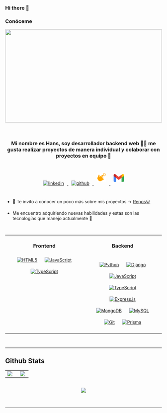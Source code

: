 ### Hi there 👋



### Conóceme  
<div align="center">
<img src="https://rishavanand.github.io/static/images/greetings.gif" align="center" style="width: 100%" height="300"/>
</div>  
  
<br>

<br/>  

### <div align="center">Mi nombre es Hans, soy desarrollador backend web 👨‍💻 me gusta realizar proyectos de manera individual y colaborar con proyectos en equipo 🚀</div>  

<br>

<div align="center" >
<a href="https://linkedin.com/in/hans-urpay/" target="_blank">
<img src=https://img.shields.io/badge/linkedin-%231E77B5.svg?&style=for-the-badge&logo=linkedin&logoColor=white alt=linkedin style="margin: 10px" />
</a>
<a href="https://github.com/HansUrpay" target="_blank">
<img src=https://img.shields.io/badge/github-%2324292e.svg?&style=for-the-badge&logo=github&logoColor=white alt=github style="margin: 10px;" />
</a>
<a href="https://www.hansurpay.site/" target="_blank">
<img src='./icons/web.svg' alt='website' height='30' style="margin:10px">
</a>
<a href=mailto:hansurpayh@gmail.com target="_blank">
<img src='./icons/gmail.svg' alt='gmail' height='25' style="margin:10px">
</a>
</div>

  
<br>

- 🔭 Te invito a conocer un poco más sobre mis proyectos -> [Repos](https://github.com/HansUrpay?tab=repositories)💻  
  

- Me encuentro adquiriendo nuevas habilidades y estas son las tecnologías que manejo actualmente 📝  

<br>

<!-- ## My Skill Set   -->
<table align="center"><tr><td valign="top" width="50%" align="center">



### Frontend  
<div align="center">  
<a href="https://en.wikipedia.org/wiki/HTML5" target="_blank"><img style="margin: 10px" src="https://profilinator.rishav.dev/skills-assets/html5-original-wordmark.svg" alt="HTML5" height="50" /></a>  
<a href="https://www.javascript.com/" target="_blank"><img style="margin: 10px" src="https://profilinator.rishav.dev/skills-assets/javascript-original.svg" alt="JavaScript" height="50" /></a>  
<a href="https://www.typescriptlang.org/" target="_blank"><img style="margin: 10px" src="https://profilinator.rishav.dev/skills-assets/typescript-original.svg" alt="TypeScript" height="50" /></a>  
</div>

</td><td valign="top" width="50%" align="center">



### Backend  
<div align="center" style="padding:15px">  
<a href="https://www.python.org/" target="_blank"><img style="margin: 10px" src="https://profilinator.rishav.dev/skills-assets/python-original.svg" alt="Python" height="50" /></a>  
<a href="https://www.djangoproject.com/" target="_blank"><img style="margin: 10px" src="https://profilinator.rishav.dev/skills-assets/django-original.svg" alt="Django" height="50" /></a>  
<a href="https://www.javascript.com/" target="_blank"><img style="margin: 10px" src="https://profilinator.rishav.dev/skills-assets/javascript-original.svg" alt="JavaScript" height="50" /></a>  
<a href="https://www.typescriptlang.org/" target="_blank"><img style="margin: 10px" src="https://profilinator.rishav.dev/skills-assets/typescript-original.svg" alt="TypeScript" height="50" /></a>  
<a href="https://expressjs.com/" target="_blank"><img style="margin: 10px" src="https://profilinator.rishav.dev/skills-assets/express-original-wordmark.svg" alt="Express.js" height="50" /></a>  
<a href="https://www.mongodb.com/" target="_blank"><img style="margin: 10px" src="https://profilinator.rishav.dev/skills-assets/mongodb-original-wordmark.svg" alt="MongoDB" height="50" /></a>  
<a href="https://www.mysql.com/" target="_blank"><img style="margin: 10px" src="https://profilinator.rishav.dev/skills-assets/mysql-original-wordmark.svg" alt="MySQL" height="50" /></a>  
<a href="https://github.com/" target="_blank"><img style="margin: 10px" src="https://profilinator.rishav.dev/skills-assets/git-scm-icon.svg" alt="Git" height="50" /></a>  
<a href="https://www.prisma.io/" target="_blank"><img style="margin: 10px" src="https://profilinator.rishav.dev/skills-assets/prisma.png" alt="Prisma" height="50" /></a>  
</div>

</td></tr></table>  

<br/>  

---
## Github Stats  
<table><tr><td valign="top" width="48%">

<img src="https://github-readme-stats.vercel.app/api?username=HansUrpay&show_icons=true&count_private=true&hide_border=true" align="left" style="width: 95%"/>

</td><td valign="top" width="40%">

<img src="https://github-readme-stats.vercel.app/api/top-langs/?username=HansUrpay&hide_border=true&layout=compact" align="left" style="width: 95%" />

</td></tr></table>  

<!-- ### Contáctame   -->
<br>

<div align="center">
<img src="https://komarev.com/ghpvc/?username=HansUrpay&&style=flat-square" align="center" />
</div>

<br/>  


<br />

---

